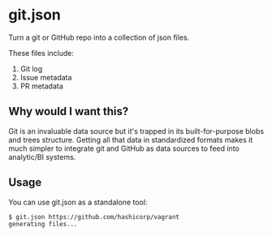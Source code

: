 # git.json

Turn a git or GitHub repo into a collection of json files.

These files include:

  1. Git log
  2. Issue metadata
  3. PR metadata

## Why would I want this?

Git is an invaluable data source but it's trapped in its built-for-purpose blobs and trees structure. Getting all that data in standardized formats makes it much simpler to integrate git and GitHub as data sources to feed into analytic/BI systems.

## Usage

You can use git.json as a standalone tool:

```shellsession
$ git.json https://github.com/hashicorp/vagrant
generating files...
```
